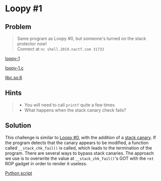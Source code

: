 # Loopy #1

## Problem

> Same program as Loopy #0, but someone's turned on the stack protector now!<br>
Connect at `nc shell.2019.nactf.com 31732`

[loopy-1](loopy-1)

[loopy-1.c](loopy-1.c)

[libc.so.6](libc.so.6)

## Hints

> - You will need to call `printf` quite a few times<br>
> - What happens when the stack canary check fails?

## Solution

This challenge is similar to [Loopy #0](../Loopy%20%230), with the addition of a [stack canary](https://ctf101.org/binary-exploitation/stack-canaries/). If the program detects that the canary appears to be modified, a function called `__stack_chk_fail()` is called, which leads to the termination of the program. There are several ways to bypass stack canaries. The approach we use is to overwrite the value at `__stack_chk_fail()`'s GOT with the `ret` ROP gadget in order to render it useless.

[Python script](solver.py)
